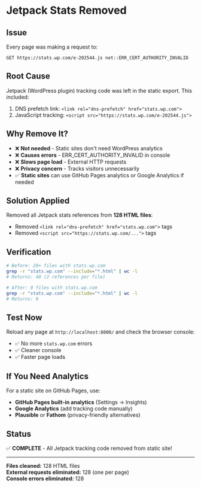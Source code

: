 # Jetpack Stats Removed

## Issue
Every page was making a request to:
```
GET https://stats.wp.com/e-202544.js net::ERR_CERT_AUTHORITY_INVALID
```

## Root Cause
Jetpack (WordPress plugin) tracking code was left in the static export. This included:
1. DNS prefetch link: `<link rel="dns-prefetch" href="stats.wp.com">`
2. JavaScript tracking: `<script src="https://stats.wp.com/e-202544.js">`

## Why Remove It?
- ❌ **Not needed** - Static sites don't need WordPress analytics
- ❌ **Causes errors** - ERR_CERT_AUTHORITY_INVALID in console
- ❌ **Slows page load** - External HTTP requests
- ❌ **Privacy concern** - Tracks visitors unnecessarily
- ✅ **Static sites** can use GitHub Pages analytics or Google Analytics if needed

## Solution Applied
Removed all Jetpack stats references from **128 HTML files**:
- Removed `<link rel="dns-prefetch" href="stats.wp.com">` tags
- Removed `<script src="https://stats.wp.com/...">` tags

## Verification
```bash
# Before: 20+ files with stats.wp.com
grep -r "stats.wp.com" --include="*.html" | wc -l
# Returns: 40 (2 references per file)

# After: 0 files with stats.wp.com  
grep -r "stats.wp.com" --include="*.html" | wc -l
# Returns: 0
```

## Test Now
Reload any page at `http://localhost:8000/` and check the browser console:
- ✅ No more `stats.wp.com` errors
- ✅ Cleaner console
- ✅ Faster page loads

## If You Need Analytics
For a static site on GitHub Pages, use:
- **GitHub Pages built-in analytics** (Settings → Insights)
- **Google Analytics** (add tracking code manually)
- **Plausible** or **Fathom** (privacy-friendly alternatives)

## Status
✅ **COMPLETE** - All Jetpack tracking code removed from static site!

---

**Files cleaned:** 128 HTML files  
**External requests eliminated:** 128 (one per page)  
**Console errors eliminated:** 128


